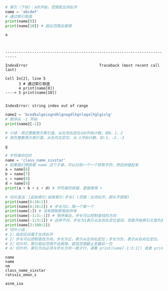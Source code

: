 ```python
# 索引（下标）：从0开始，范围是左闭右开
name = 'abcdef'
# 通过索引取值
print(name[0])
print(name[10]) # 超出范围会报错
```

    a



    ---------------------------------------------------------------------------
    
    IndexError                                Traceback (most recent call last)
    
    Cell In[2], line 5
          3 # 通过索引取值
          4 print(name[0])
    ----> 5 print(name[10])


    IndexError: string index out of range



```python
name2 = 'bcedkalgeiogndklgnagdlkgnlagalhglgislg'
# 倒序从 -1 开始
print(name2[-1])

# 小结：用正整数表示索引值，从左向右定位从0开始计数，如0，1，2
# 用负整数表示索引值，从右向左定位，从-1开始计数，如-1，-2，-3
```

    g



```python
# 字符串的切片
name = 'class_name_sixstar'
# 如果我们想获取 name 这个子串，可以分别一个一个获取字符，然后拼接起来
a = name[6]
b = name[7]
c = name[8]
d = name[9]
print(a + b + c + d) # 字符串的拼接，直接使用 +

# 切片语法：[起始索引:结束索引:步长] (范围：左闭右开，顾头不顾尾)
print(name[6:10:1])
print(name[6:10:2]) # 步长为2，隔一个取一个
print(name[:]) # 没有限制即取到所有
print(name[-1:3:-1]) # 倒序输出，步长可以控制查找的方向
print(name[-1:3:1]) # 这样不对，步长为1表示从左向右定位查找，但是开始索引又是负数，表示从右向左定位，二者互相冲突，输出为空
print(name[2:100:2])
# 切片小结：
# 1）指定区间属于左闭右开
# 2）步长可以控制查找方向，步长为正，表示从左向右定位；步长为负，表示从右向左定位。
# 3）切片时，索引超出范围不会报错，查找范围截止至最后一位
# 4）切片时，索引方向必须与步长方向一致才行，请看 print(name[-1:3:1]) 或者 print(name[1:3:-1]) ，这两种情形下都为空
```

    name
    name
    nm
    class_name_sixstar
    ratsxis_eman_s
    
    asnm_isa


